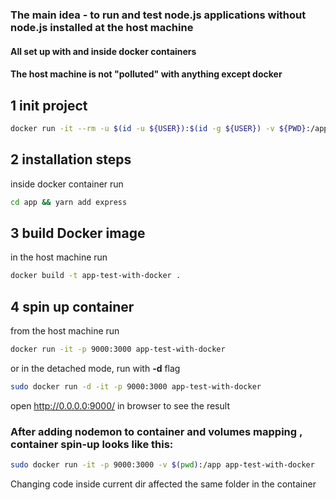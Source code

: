 ### The main idea - to run and test node.js applications without node.js installed at the host machine
#### All set up with and inside docker containers
#### The host machine is not "polluted" with anything except docker

## 1 init project
```bash
docker run -it --rm -u $(id -u ${USER}):$(id -g ${USER}) -v ${PWD}:/app node:11 /bin/sh
```

## 2 installation steps

inside docker container run
```bash
cd app && yarn add express
```

## 3  build Docker image
in the host machine run
```bash
docker build -t app-test-with-docker .
```

## 4 spin up container
from the host machine run
```bash
docker run -it -p 9000:3000 app-test-with-docker
```
or in the detached mode, run with **-d** flag
```bash
sudo docker run -d -it -p 9000:3000 app-test-with-docker
```

open http://0.0.0.0:9000/ in browser to see the result

### After adding nodemon to container and volumes mapping , container spin-up looks like this:

```bash
sudo docker run -it -p 9000:3000 -v $(pwd):/app app-test-with-docker
```

Changing code inside current dir affected the same folder in the container


